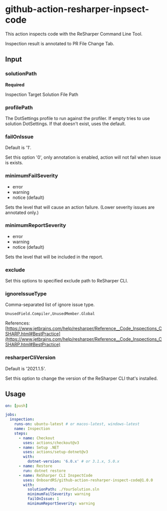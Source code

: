 # github-action-resharper-inpsect-code

This action inspects code with the ReSharper Command Line Tool.

Inspection result is annotated to PR File Change Tab.

## Input

### solutionPath

**Required**

Inspection Target Solution File Path

### profilePath

The DotSettings profile to run against the profiler. If empty tries to use solution DotSettings. If that doesn't exist, uses the default.

### failOnIssue

Default is '1'.

Set this option '0', only annotation is enabled, action will not fail when issue is exists.

### minimumFailSeverity

- error
- warning
- notice (default)

Sets the level that will cause an action failure. (Lower severity issues are annotated only.)
### minimumReportSeverity

- error
- warning
- notice (default)

Sets the level that will be included in the report.

### exclude

Set this options to specified exclude path to ReSharper CLI.

### ignoreIssueType

Comma-separated list of ignore issue type.

```text
UnusedField.Compiler,UnusedMember.Global
```

References:  
[https://www.jetbrains.com/help/resharper/Reference__Code_Inspections_CSHARP.html#BestPractice](https://www.jetbrains.com/help/resharper/Reference__Code_Inspections_CSHARP.html#BestPractice)

### resharperCliVersion

Default is '2021.1.5'.

Set this option to change the version of the ReSharper CLI that's installed.
## Usage

```yaml
on: [push]

jobs:
  inspection:
    runs-on: ubuntu-latest # or macos-latest, windows-latest
    name: Inspection
    steps:
      - name: Checkout
        uses: actions/checkout@v3
      - name: Setup .NET
        uses: actions/setup-dotnet@v3
        with:
          dotnet-version: '6.0.x' # or 3.1.x, 5.0.x
      - name: Restore
        run: dotnet restore
      - name: ReSharper CLI InspectCode
        uses: OnboardRS/github-action-resharper-inspect-code@1.0.0
        with:
          solutionPath: ./YourSolution.sln
          minimumFailSeverity: warning
          failOnIssue: 1
          minimumReportSeverity: warning
          
```